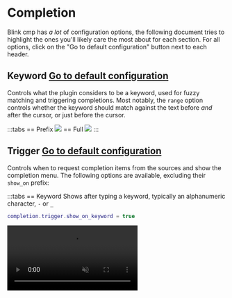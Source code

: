 # Completion

Blink cmp has *a lot* of configuration options, the following document tries to highlight the ones you'll likely care the most about for each section. For all options, click on the "Go to default configuration" button next to each header.

<!-- panvimdoc-include-comment The online documentation contains images and videos for each section. You may have a better experience viewing the docs on that website: https://cmp.saghen.dev/configuration/completion -->

## Keyword <!-- panvimdoc-ignore-start --><Badge type="info"><a href="./reference#completion-keyword">Go to default configuration</a></Badge><!-- panvimdoc-ignore-end -->

Controls what the plugin considers to be a keyword, used for fuzzy matching and triggering completions. Most notably, the `range` option controls whether the keyword should match against the text before *and* after the cursor, or just before the cursor.

:::tabs
== Prefix
<img src="https://github.com/user-attachments/assets/6398e470-58c7-4624-989a-bffe26c7f443" />
== Full
<img src="https://github.com/user-attachments/assets/3e082492-6a5d-4dba-b4ba-6a1bfca50351" />
:::

<!-- panvimdoc-include-comment
```lua
-- 'prefix' will fuzzy match on the text before the cursor
-- 'full' will fuzzy match on the text before _and_ after the cursor
-- example: 'foo_|_bar' will match 'foo_' for 'prefix' and 'foo__bar' for 'full'
completion.keyword.range = 'prefix' | 'full'
```
-->

## Trigger <!-- panvimdoc-ignore-start --><Badge type="info"><a href="./reference#completion-trigger">Go to default configuration</a></Badge><!-- panvimdoc-ignore-end -->

Controls when to request completion items from the sources and show the completion menu. The following options are available, excluding their `show_on` prefix:

:::tabs
== Keyword
Shows after typing a keyword, typically an alphanumeric character, `-` or `_`

```lua
completion.trigger.show_on_keyword = true
```

<video src="https://github.com/user-attachments/assets/5e8f8f9f-bc6a-4d21-9cce-2e291b6a7de8" muted autoplay loop />
== Trigger Character

Shows after typing a trigger character, defined by the sources. For example for Lua or Rust, the LSP will define `.` as a trigger character.

```lua
completion.trigger.show_on_trigger_character = true
-- Optionally, set a list of characters that will not trigger the completion window,
-- even when sources request it. The following are the defaults:
completion.trigger.show_on_blocked_trigger_characters = { ' ', '\n', '\t' }
```

<video src="https://github.com/user-attachments/assets/b4ee0069-2de8-44e7-b3ca-51b10bc4cb4a" muted autoplay loop />
== Insert on Trigger Character

Shows after entering insert mode on top of a trigger character.

```lua
completion.trigger.show_on_insert_on_trigger_character = true
-- Optionally, set a list of characters that will not trigger the completion window,
-- even when sources request it. The following are the defaults:
completion.trigger.show_on_x_blocked_trigger_characters = { "'", '"', '(', '{', '[' }
```

<video src="https://github.com/user-attachments/assets/9e7aa3c2-4756-4a5e-a0e8-303d3ae0fda9" muted autoplay loop />
== Accept on Trigger Character

Shows after accepting a completion item, where the cursor ends up on top of a trigger character.

```lua
completion.trigger.show_on_accept_on_trigger_character = true
-- Optionally, set a list of characters that will not trigger the completion window,
-- even when sources request it. The following are the defaults:
completion.trigger.show_on_x_blocked_trigger_characters = { "'", '"', '(', '{', '[' }
```

TODO: Find a case where this actually fires : )
:::

<!-- panvimdoc-include-comment
### Keyword

Shows after typing a keyword, typically an alphanumeric character, `-` or `_`

```lua
completion.trigger.show_on_keyword = true
```

Video: https://github.com/user-attachments/assets/5e8f8f9f-bc6a-4d21-9cce-2e291b6a7de8

### Trigger Character

Shows after typing a trigger character, defined by the sources. For example for Lua or Rust, the LSP will define `.` as a trigger character.

```lua
completion.trigger.show_on_trigger_character = true
-- Optionally, set a list of characters that will not trigger the completion window,
-- even when sources request it. The following are the defaults:
completion.trigger.show_on_blocked_trigger_characters = { ' ', '\n', '\t' }
```

Video: https://github.com/user-attachments/assets/b4ee0069-2de8-44e7-b3ca-51b10bc4cb4a

### Insert on Trigger Character

Shows after entering insert mode on top of a trigger character.

```lua
completion.trigger.show_on_insert_on_trigger_character = true
-- Optionally, set a list of characters that will not trigger the completion window,
-- even when sources request it. The following are the defaults:
completion.trigger.show_on_x_blocked_trigger_characters = { "'", '"', '(', '{', '[' }
```

Video: https://github.com/user-attachments/assets/9e7aa3c2-4756-4a5e-a0e8-303d3ae0fda9

### Accept on Trigger Character

Shows after accepting a completion item, where the cursor ends up on top of a trigger character.

```lua
completion.trigger.show_on_accept_on_trigger_character = true
-- Optionally, set a list of characters that will not trigger the completion window,
-- even when sources request it. The following are the defaults:
completion.trigger.show_on_x_blocked_trigger_characters = { "'", '"', '(', '{', '[' }
```
-->

## List <!-- panvimdoc-ignore-start --><Badge type="info"><a href="./reference#completion-list">Go to default configuration</a></Badge><!-- panvimdoc-ignore-end -->

Manages the completion list and its behavior when selecting items. The most commonly changed option is `selection.preselect/auto_insert`, which controls whether the list will automatically select the first item in the list, and whether a "preview" will be inserted on selection.

:::tabs
== Preselect, Auto Insert (default)
```lua
completion.list.selection = { preselect = true, auto_insert = true }
```
Selects the first item automatically, and inserts a preview of the item on selection. The `cancel` keymap (default `<C-e>`) will close the menu and undo the preview.

You may use the `show_and_insert` keymap to show the completion menu and select the first item, with `auto_insert`. The default keymap (`<C-space>`) uses the `show` command, which will have the first item selected, but will not `auto_insert`.

<video src="https://github.com/user-attachments/assets/ef295526-8332-4ad0-9a2a-e2f6484081b2" muted autoplay loop />

== Preselect
```lua
completion.list.selection = { preselect = true, auto_insert = false }
```
Selects the first item automatically

<img src="https://github.com/user-attachments/assets/69079ced-43f1-437e-8a45-3cb13f841d61" />
== Manual
```lua
completion.list.selection = { preselect = false, auto_insert = false }
```

No item will be selected by default. You may use the `select_and_accept` keymap command to select the first item and accept it when there's no selection. The `accept` keymap command, on the other hand, will only trigger if an item is selected.

You may use the `show_and_insert` keymap to show the completion menu and select the first item. The default keymap (`<C-space>`) uses the `show` command, which will not select the first item.

<video src="https://github.com/user-attachments/assets/09cd9b4b-18b3-456b-bb0a-074ae54e9d77" muted autoplay loop />
== Manual, Auto Insert
```lua
completion.list.selection = { preselect = false, auto_insert = true }
```

Selecting an item will insert a "preview" of the item automatically. You may use the `select_and_accept` keymap command to select the first item and accept it when there's no selection. The `accept` keymap command will only trigger if an item is selected. The `cancel` keymap (default `<C-e>`) will close the menu and undo the preview.

You may use the `show_and_insert` keymap to show the completion menu and select the first item, with `auto_insert`. The default keymap (`<C-space>`) uses the `show` command, which will not select the first item.

<video src="https://github.com/user-attachments/assets/4658b61d-1b95-404a-b6b5-3a4afbfb8112" muted autoplay loop />
:::

<!-- panvimdoc-include-comment
### Preselect, Auto Insert (default)

```lua
completion.list.selection = { preselect = true, auto_insert = true }
```

Selects the first item automatically, and inserts a preview of the item on selection. The `cancel` keymap (default `<C-e>`) will close the menu and undo the preview.

You may use the `show_and_insert` keymap to show the completion menu and select the first item, with `auto_insert`. The default keymap (`<C-space>`) uses the `show` command, which will have the first item selected, but will not `auto_insert`.

Video: https://github.com/user-attachments/assets/ef295526-8332-4ad0-9a2a-e2f6484081b2

### Preselect
```lua
completion.list.selection = { preselect = true, auto_insert = false }
```

Selects the first item automatically

Video: https://github.com/user-attachments/assets/69079ced-43f1-437e-8a45-3cb13f841d61

### Manual
```lua
completion.list.selection = { preselect = false, auto_insert = false }
```

No item will be selected by default. You may use the `select_and_accept` keymap command to select the first item and accept it when there's no selection. The `accept` keymap command, on the other hand, will only trigger if an item is selected.

You may use the `show_and_insert` keymap to show the completion menu and select the first item. The default keymap (`<C-space>`) uses the `show` command, which will not select the first item.

Video: https://github.com/user-attachments/assets/09cd9b4b-18b3-456b-bb0a-074ae54e9d77

### Manual, Auto Insert
```lua
completion.list.selection = { preselect = false, auto_insert = true }
```

Selecting an item will insert a "preview" of the item automatically. You may use the `select_and_accept` keymap command to select the first item and accept it when there's no selection. The `accept` keymap command will only trigger if an item is selected. The `cancel` keymap (default `<C-e>`) will close the menu and undo the preview.

You may use the `show_and_insert` keymap to show the completion menu and select the first item, with `auto_insert`. The default keymap (`<C-space>`) uses the `show` command, which will not select the first item.

Video: https://github.com/user-attachments/assets/4658b61d-1b95-404a-b6b5-3a4afbfb8112
-->

To control the selection behavior dynamically, pass a function to `selection.preselect/auto_insert`:

```lua
completion.list.selection = {
  preselect = true,
  auto_insert = true,

  -- or a function
  preselect = function(ctx)
    return not require('blink.cmp').snippet_active({ direction = 1 })
  end,
  auto_insert = function(ctx) return vim.bo.filetype ~= 'markdown' end,
}
```


## Accept <!-- panvimdoc-ignore-start --><Badge type="info"><a href="./reference#completion-accept">Go to default configuration</a></Badge><!-- panvimdoc-ignore-end -->

Manages the behavior when accepting an item in the completion menu.

### Auto Brackets

::: info
Some LSPs may add auto brackets themselves. You may be able to configure this behavior in your LSP client configuration
:::

LSPs provide a `kind` field for completion items, indicating whether the item is a function, method, variable, etc. The plugin will automatically add brackets for functions/methods and place the cursor inside the brackets. For items not marked as such, the plugin will asynchronously resolve the semantic tokens from the LSP and add brackets if marked as a function. A default list of brackets have been included in the default configuration, but you may add more in the configuration (contributions welcome!).

If brackets are showing when you don't expect them, try disabling `kind_resolution` or `semantic_token_resolution` for that filetype (`echo &filetype`). If that fixes the issue, please open a PR setting this as the default!

## Menu <!-- panvimdoc-ignore-start --><Badge type="info"><a href="./reference#completion-menu">Go to default configuration</a></Badge><!-- panvimdoc-ignore-end -->

Manages the appearance of the completion menu. You may prevent the menu from automatically showing by setting `completion.menu.auto_show = false` and manually showing it with the `show` keymap command.

### Menu Draw <!-- panvimdoc-ignore-start --><Badge type="info"><a href="./reference#completion-menu-draw">Go to default configuration</a></Badge><!-- panvimdoc-ignore-end -->

blink.cmp uses a grid-based layout to render the completion menu. The components, defined in `draw.components[string]`, define `text` and `highlight` functions which are called for each completion item. The `highlight` function will be called only when the item appears on screen, so expensive operations such as Treesitter highlighting may be performed. The components may define their min and max width, where `ellipsis = true` (enabled by default), will draw the `…` character when the text is truncated. Setting `width.fill = true` will fill the remaining space, effectively making subsequent components right aligned, with respect to their column.

Columns effectively allow you to vertically align a set of components. Each column, defined as an array in `draw.columns`, will be rendered for all of the completion items, where the longest rendered row will determine the width of the column. You may define `gap = number` in your column to insert a gap between components.

For a setup similar to nvim-cmp, use the following config:

```lua
completion.menu.draw.columns = { { "label", "label_description", gap = 1 }, { "kind_icon", "kind" } },
```

#### Available components

- `kind_icon`: Shows the icon for the kind of the item
- `kind`: Shows the kind of the item as text (e.g. `Function`)
- `label`: Shows the label of the item as well as the `label_detail` (e.g. `into(as Into)` where `into` is the label and `(as Into)` is the label detail)
  - If the `label_detail` is missing from your items, ensure you've [setup LSP capabilities](../installation) and that your LSP supports the feature
- `label_description`: Shows the label description of the item (e.g. `date-fns/formatDistance`, the module that the item will be auto-imported from)
  - If the `label_description` is missing from your items, ensure you've [setup LSP capabilities](../installation) and that your LSP supports the feature
- `source_name`: Shows the name of the source that provided the item, from the `sources.providers.*.name` (e.g. `LSP`)
- `source_id`: Shows the id of the source that provided the item, from the `sources.providers[id]` (e.g. `lsp`)

### Treesitter

You may use treesitter to highlight the label text for the given list of sources. This feature is barebones, as it highlights the item as-is.

```lua
completion.menu.draw.treesitter = { 'lsp' }
```

The wonderful [colorful-menu.nvim](https://github.com/xzbdmw/colorful-menu.nvim) takes this a step further by including context around the item before highlighting.

## Documentation <!-- panvimdoc-ignore-start --><Badge type="info"><a href="./reference#completion-documentation">Go to default configuration</a></Badge><!-- panvimdoc-ignore-end -->

By default, the documentation window will only show when triggered by the `show_documentation` keymap command. However, you may add the following configuration to show the documentation whenever an item is selected.

```lua
completion.documentation = {
  auto_show = true,
  auto_show_delay_ms = 500,
}
```

If you're noticing high CPU usage or stuttering when opening the documentation, you may try setting `completion.documentation.treesitter_highlighting = false`. You may completely override the drawing of the window via `completion.documentation.draw`.

## Ghost Text <!-- panvimdoc-ignore-start --><Badge type="info"><a href="./reference#completion-ghost-text">Go to default configuration</a></Badge><!-- panvimdoc-ignore-end -->

Ghost text shows a preview of the currently selected item as virtual text inline. You may want to try setting `completion.menu.auto_show = false` and enabling ghost text, or you may use both in parallel.

```lua
completion.ghost_text.enabled = true

-- you may want to set the following options
completion.menu.auto_show = false -- only show menu on manual <C-space>
completion.ghost_text.show_with_menu = false -- only show when menu is closed
```

<img src="https://github.com/user-attachments/assets/1d30ef90-3ba4-43ca-a1a6-faa70f830e17" />
